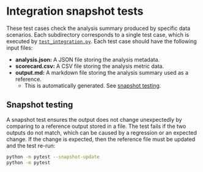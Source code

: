# Integration snapshot tests

These test cases check the analysis summary produced by specific data scenarios.
Each subdirectory corresponds to a single test case, which is executed by [`test_integration.py`](../../test_integration.py).
Each test case should have the following input files:

- **analysis.json:** A JSON file storing the analysis metadata.
- **scorecard.csv:** A CSV file storing the analysis metric data.
- **output.md:** A markdown file storing the analysis summary used as a reference.
  - This is automatically generated. See [snapshot testing](#snapshot-testing).

## Snapshot testing

A snapshot test ensures the output does not change unexpectedly by comparing to a reference output stored in a file.
The test fails if the two outputs do not match, which can be caused by a regression or an expected change.
If the change is expected, then the reference file must be updated and the test re-run:

```bash
python -m pytest --snapshot-update
python -m pytest
```
